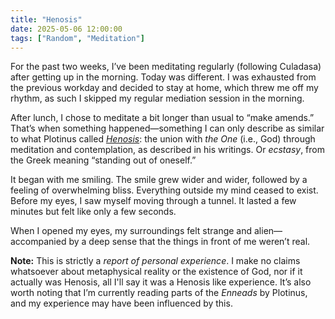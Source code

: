 ```yaml
---
title: "Henosis"
date: 2025-05-06 12:00:00
tags: ["Random", "Meditation"]
---
```


For the past two weeks, I’ve been meditating regularly (following Culadasa) after getting up in the morning. Today was different. I was exhausted from the previous workday and decided to stay at home, which threw me off my rhythm, as such I skipped my regular mediation session in the morning.

After lunch, I chose to meditate a bit longer than usual to “make amends.” That’s when something happened—something I can only describe as similar to what Plotinus called [*Henosis*](https://en.wikipedia.org/wiki/Henosis): the union with *the One* (i.e., God) through meditation and contemplation, as described in his writings. Or *ecstasy*, from the Greek meaning “standing out of oneself.”

It began with me smiling. The smile grew wider and wider, followed by a feeling of overwhelming bliss. Everything outside my mind ceased to exist. Before my eyes, I saw myself moving through a tunnel. It lasted a few minutes but felt like only a few seconds.

When I opened my eyes, my surroundings felt strange and alien—accompanied by a deep sense that the things in front of me weren’t real.

**Note:** This is strictly a *report of personal experience*. I make no claims whatsoever about metaphysical reality or the existence of God, nor if it actually was Henosis, all I'll say it was a Henosis like experience. It’s also worth noting that I’m currently reading parts of the *Enneads* by Plotinus, and my experience may have been influenced by this.
